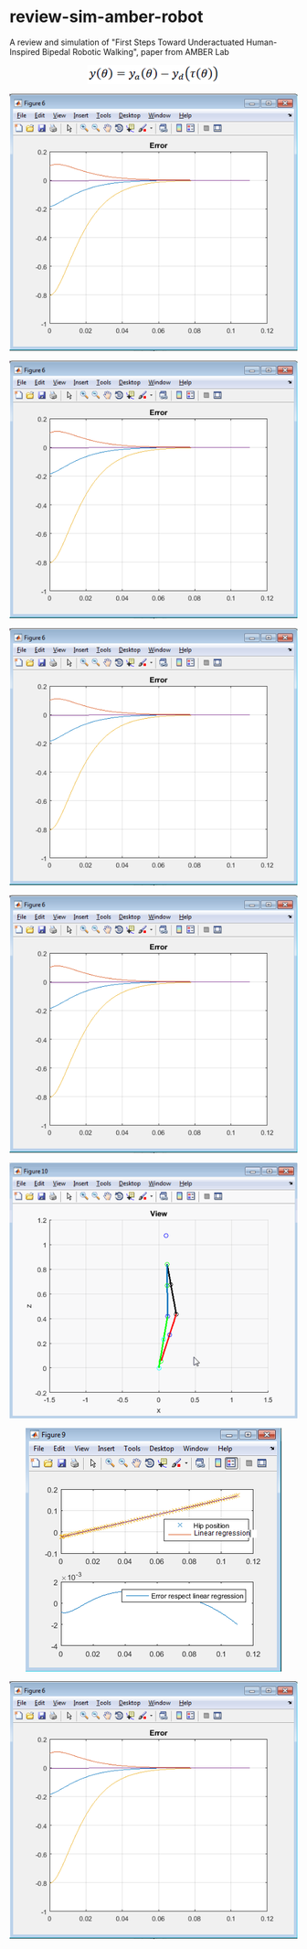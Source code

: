 # review-sim-amber-robot
A review and simulation of "First Steps Toward Underactuated Human-Inspired Bipedal Robotic Walking", paper from AMBER Lab

<p align="center">
<img src="graphics/Output.png">
</p>

<p align="center">
<img src="graphics/Error_y.png">
</p>

<p align="center">
<img src="graphics/Error_y.png">
</p>

<p align="center">
<img src="graphics/Error_y.png">
</p>

<p align="center">
<img src="graphics/Error_y.png">
</p>



<p align="center">
<img src="graphics/AMBERwalk.gif">
</p>

<p align="center">
<img src="graphics/Hipposit.png">
</p>

<p align="center">
<img src="graphics/Error_y.png">
</p>

